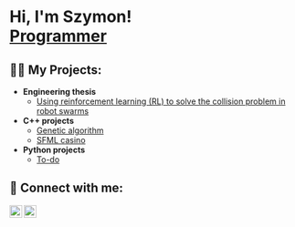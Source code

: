<h1>Hi, I'm Szymon! <br/><a href="https://github.com/kvbicki">Programmer</a></h1>

<h2>👨‍💻 My Projects:</h2>

- <b>Engineering thesis </b>
  - [Using reinforcement learning (RL) to solve the collision problem in robot swarms](https://github.com/kvbicki)
- <b>C++ projects</b>
  - [Genetic algorithm](https://github.com/kvbicki)
  - [SFML casino](https://github.com/kvbicki)
- <b>Python projects</b>
  - [To-do](https://github.com/kvbicki/Terminal_todo)

<h2> 🤳 Connect with me:</h2>

[<img align="left" alt="Szymon Kubicki | Instagram" width="22px" src="https://cdn.jsdelivr.net/npm/simple-icons@v9/icons/instagram.svg" />][instagram]
[<img align="left" alt="Szymon Kubicki | LinkedIn" width="22px" src="https://cdn.jsdelivr.net/npm/simple-icons@v9/icons/linkedin.svg" />][linkedin]



[instagram]: https://www.instagram.com/kvbicki_/
[linkedin]: https://www.linkedin.com/in/szymon-kubicki-44224223a/
